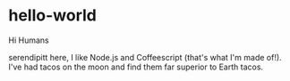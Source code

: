 # hello-world

Hi Humans

serendipitt here, I like Node.js and Coffeescript (that's what I'm made of!).
I've had tacos on the moon and find them far superior to Earth tacos.
